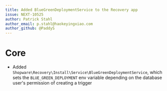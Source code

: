 ```yaml
---
title: Added BlueGreenDeploymentService to the Recovery app
issue: NEXT-10525 
author: Patrick Stahl
author_email: p.stahl@haokeyingxiao.com
author_github: @PaddyS
---
```

# Core
* Added `Shopware\Recovery\Install\Service\BlueGreenDeploymentService`, which sets the `BLUE_GREEN_DEPLOYMENT` env variable depending on the database user's permission of creating a trigger
